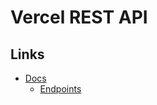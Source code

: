 # Vercel REST API

## Links

- [Docs](https://vercel.com/docs/rest-api)
  - [Endpoints](https://vercel.com/docs/rest-api/endpoints)
